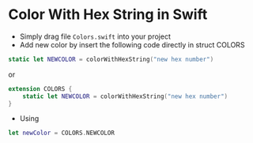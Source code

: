 Color With Hex String in Swift
===============

- Simply drag file `Colors.swift` into your project
- Add new color by insert the following code directly in struct COLORS
```swift
static let NEWCOLOR = colorWithHexString("new hex number")
```
or
```swift
extension COLORS {
    static let NEWCOLOR = colorWithHexString("new hex number")
}
```
- Using
```swift
let newColor = COLORS.NEWCOLOR
```
